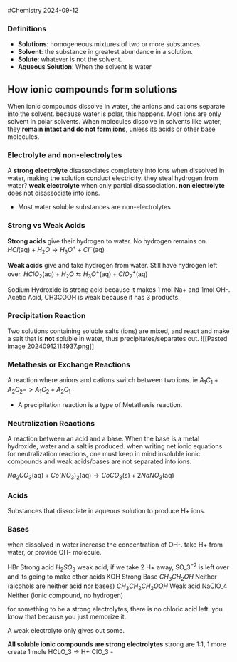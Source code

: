 #Chemistry 2024-09-12

### Definitions
- **Solutions**: homogeneous mixtures of two or more substances.
- **Solvent**: the substance in greatest abundance in a solution.
- **Solute**: whatever is not the solvent.
- **Aqueous Solution**: When the solvent is water

## How ionic compounds form solutions
When ionic compounds dissolve in water, the anions and cations separate into the solvent.
because water is polar, this happens. Most  ions are only solvent in polar  solvents.
When molecules dissolve in solvents like water, they **remain intact and do  not form ions**, unless its acids or other base molecules.

### Electrolyte and non-electrolytes
A **strong electrolyte** disassociates completely into ions when dissolved in water, making the solution conduct electricity. they steal hydrogen from water?
**weak electrolyte** when only partial disassociation.
**non electrolyte** does not disassociate into ions.
- Most water soluble substances are non-electrolytes

### Strong vs Weak Acids
**Strong acids** give their hydrogen to water. No hydrogen remains on.
$HCl(\text{aq}) + H_{2}O → H_{3}O^{+} + Cl^{-}(\text{aq})$ 

**Weak acids** give and take hydrogen from water. Still have hydrogen left over.
$HClO_{2}(\text{aq}) + H_{2}O ⇆ H_{3}O^{+}(\text{aq}) + ClO_{2}^{+}(\text{aq})$ 

Sodium Hydroxide is strong acid because it makes 1 mol Na+ and 1mol OH-.
Acetic Acid, CH3COOH is weak because it has 3 products.

### Precipitation Reaction
Two solutions containing soluble salts (ions) are mixed, and react and make a salt that is  **not** soluble in water, thus precipitates/separates out.
![[Pasted image 20240912114937.png]]
### Metathesis or Exchange Reactions
A reaction where anions and cations switch between two ions.
ie $A_{1}C_{1}+ A_{2}C_{2}-> A_{1}C_{2} + A_{2}C_{1}$
 
- A precipitation reaction is a type of Metathesis reaction.

### Neutralization Reactions
A reaction between an acid and a base. When the base is a metal hydroxide,  water and a salt is produced.
when writing net ionic equations for neutralization reactions, one must keep in mind insoluble ionic compounds and weak acids/bases are not separated into ions.

$Na_{2}CO_{3}(\text{aq}) + Co(NO_{3})_{2}(\text{aq}) → CoCO_{3}(\text{s}) + 2NaNO_{3}(\text{aq})$ 

### Acids
Substances that dissociate in aqueous solution to produce H+ ions.

### Bases
when dissolved in water increase the concentration of OH-. take H+ from water, or provide OH- molecule.



HBr Strong acid
$H_2SO_3$ weak acid, if we take 2 H+ away, SO_3$^{-2}$ is left over and its going to make other acids
KOH Strong Base
$CH_3CH_2OH$ Neither (alcohols are neither acid nor bases)
$CH_3CH_2CH_2OOH$ Weak acid
NaClO_4 Neither (ionic compound,  no hydrogen)


for something to be a strong electrolytes, there is no chloric acid left. you know that because you just memorize it.

A weak electrolyto only gives out some. 


**All soluble ionic compounds are strong electrolytes**
strong are 1:1, 1 more create 1 mole
HCLO_3 -> H+ ClO_3 -

